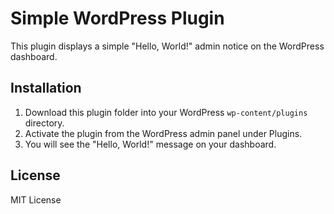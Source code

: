 
# Simple WordPress Plugin

This plugin displays a simple "Hello, World!" admin notice on the WordPress dashboard.

## Installation

1. Download this plugin folder into your WordPress `wp-content/plugins` directory.
2. Activate the plugin from the WordPress admin panel under Plugins.
3. You will see the "Hello, World!" message on your dashboard.

## License

MIT License

